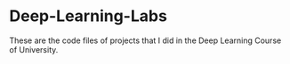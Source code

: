 # Deep-Learning-Labs

These are the code files of projects that I did in the Deep Learning Course of University.
